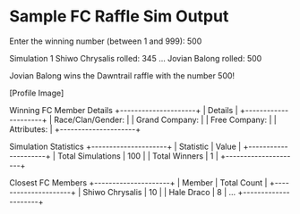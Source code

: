 # Sample FC Raffle Sim Output

Enter the winning number (between 1 and 999): 500

Simulation 1
Shiwo Chrysalis rolled: 345
...
Jovian Balong rolled: 500

Jovian Balong wins the Dawntrail raffle with the number 500!

[Profile Image]

Winning FC Member Details
+---------------------+
| Details             |
+---------------------+
| Race/Clan/Gender:   |
| Grand Company:      |
| Free Company:       |
| Attributes:         |
+---------------------+

Simulation Statistics
+---------------------+
| Statistic           | Value |
+---------------------+
| Total Simulations   | 100   |
| Total Winners       | 1     |
+---------------------+

Closest FC Members
+---------------------+
| Member              | Total Count |
+---------------------+
| Shiwo Chrysalis     | 10           |
| Hale Draco          | 8            |
...
+---------------------+
